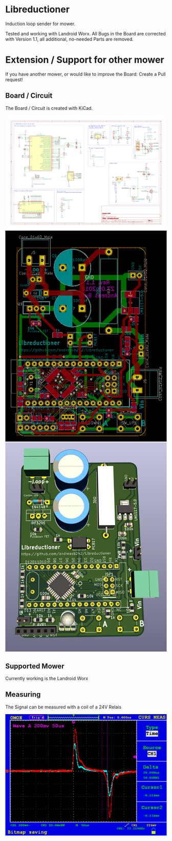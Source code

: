# Libreductioner
Induction loop sender for mower.

Tested and working with Landroid Worx. All Bugs in the Board are corrected with Version 1.1, all additional, no-needed Parts are removed.

# Extension / Support for other mower
If you have another mower, or would like to improve the Board: Create a Pull request!

## Board / Circuit
The Board / Circuit is created with KiCad.

![Circuit](doc/Circuit.png?raw=true "Circuit")
![Board](doc/Board.png?raw=true "Board")
![Board](doc/Board3d.png?raw=true "Board")

## Supported Mower
Currently working is the Landroid Worx

## Measuring
The Signal can be measured with a coil of a 24V Relais

![Signal Screenshot](doc/Signal.png?raw=true "Signal Screenshot")

